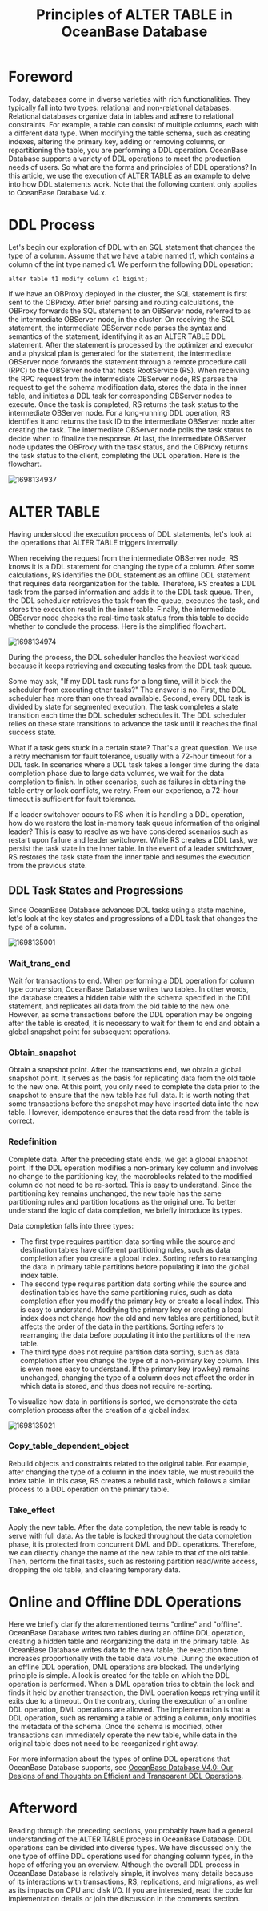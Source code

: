 ﻿---
slug: alter-table
title: 'Principles of ALTER TABLE in OceanBase Database'
---

Foreword
====

Today, databases come in diverse varieties with rich functionalities. They typically fall into two types: relational and non-relational databases. Relational databases organize data in tables and adhere to relational constraints. For example, a table can consist of multiple columns, each with a different data type. When modifying the table schema, such as creating indexes, altering the primary key, adding or removing columns, or repartitioning the table, you are performing a DDL operation. OceanBase Database supports a variety of DDL operations to meet the production needs of users. So what are the forms and principles of DDL operations? In this article, we use the execution of ALTER TABLE as an example to delve into how DDL statements work. Note that the following content only applies to OceanBase Database V4.x.

DDL Process
======

Let's begin our exploration of DDL with an SQL statement that changes the type of a column. Assume that we have a table named t1, which contains a column of the int type named c1. We perform the following DDL operation:

    alter table t1 modify column c1 bigint;

  


If we have an OBProxy deployed in the cluster, the SQL statement is first sent to the OBProxy. After brief parsing and routing calculations, the OBProxy forwards the SQL statement to an OBServer node, referred to as the intermediate OBServer node, in the cluster. On receiving the SQL statement, the intermediate OBServer node parses the syntax and semantics of the statement, identifying it as an ALTER TABLE DDL statement. After the statement is processed by the optimizer and executor and a physical plan is generated for the statement, the intermediate OBServer node forwards the statement through a remote procedure call (RPC) to the OBServer node that hosts RootService (RS). When receiving the RPC request from the intermediate OBServer node, RS parses the request to get the schema modification data, stores the data in the inner table, and initiates a DDL task for corresponding OBServer nodes to execute. Once the task is completed, RS returns the task status to the intermediate OBServer node. For a long-running DDL operation, RS identifies it and returns the task ID to the intermediate OBServer node after creating the task. The intermediate OBServer node polls the task status to decide when to finalize the response. At last, the intermediate OBServer node updates the OBProxy with the task status, and the OBProxy returns the task status to the client, completing the DDL operation. Here is the flowchart.

![1698134937](https://obcommunityprod.oss-cn-shanghai.aliyuncs.com/prod/blog/2023-10/1698134937472.png)

ALTER TABLE
===========

Having understood the execution process of DDL statements, let's look at the operations that ALTER TABLE triggers internally.

When receiving the request from the intermediate OBServer node, RS knows it is a DDL statement for changing the type of a column. After some calculations, RS identifies the DDL statement as an offline DDL statement that requires data reorganization for the table. Therefore, RS creates a DDL task from the parsed information and adds it to the DDL task queue. Then, the DDL scheduler retrieves the task from the queue, executes the task, and stores the execution result in the inner table. Finally, the intermediate OBServer node checks the real-time task status from this table to decide whether to conclude the process. Here is the simplified flowchart.

![1698134974](https://obcommunityprod.oss-cn-shanghai.aliyuncs.com/prod/blog/2023-10/1698134974101.png)

  

During the process, the DDL scheduler handles the heaviest workload because it keeps retrieving and executing tasks from the DDL task queue.

  

Some may ask, "If my DDL task runs for a long time, will it block the scheduler from executing other tasks?" The answer is no. First, the DDL scheduler has more than one thread available. Second, every DDL task is divided by state for segmented execution. The task completes a state transition each time the DDL scheduler schedules it. The DDL scheduler relies on these state transitions to advance the task until it reaches the final success state.

  

What if a task gets stuck in a certain state? That's a great question. We use a retry mechanism for fault tolerance, usually with a 72-hour timeout for a DDL task. In scenarios where a DDL task takes a longer time during the data completion phase due to large data volumes, we wait for the data completion to finish. In other scenarios, such as failures in obtaining the table entry or lock conflicts, we retry. From our experience, a 72-hour timeout is sufficient for fault tolerance.

  

If a leader switchover occurs to RS when it is handling a DDL operation, how do we restore the lost in-memory task queue information of the original leader? This is easy to resolve as we have considered scenarios such as restart upon failure and leader switchover. While RS creates a DDL task, we persist the task state in the inner table. In the event of a leader switchover, RS restores the task state from the inner table and resumes the execution from the previous state.

DDL Task States and Progressions
-----------

Since OceanBase Database advances DDL tasks using a state machine, let's look at the key states and progressions of a DDL task that changes the type of a column.

![1698135001](https://obcommunityprod.oss-cn-shanghai.aliyuncs.com/prod/blog/2023-10/1698135001748.png)

### Wait\_trans\_end

Wait for transactions to end. When performing a DDL operation for column type conversion, OceanBase Database writes two tables. In other words, the database creates a hidden table with the schema specified in the DDL statement, and replicates all data from the old table to the new one. However, as some transactions before the DDL operation may be ongoing after the table is created, it is necessary to wait for them to end and obtain a global snapshot point for subsequent operations.

### Obtain\_snapshot

Obtain a snapshot point. After the transactions end, we obtain a global snapshot point. It serves as the basis for replicating data from the old table to the new one. At this point, you only need to complete the data prior to the snapshot to ensure that the new table has full data. It is worth noting that some transactions before the snapshot may have inserted data into the new table. However, idempotence ensures that the data read from the table is correct.

### Redefinition

Complete data. After the preceding state ends, we get a global snapshot point. If the DDL operation modifies a non-primary key column and involves no change to the partitioning key, the macroblocks related to the modified column do not need to be re-sorted. This is easy to understand. Since the partitioning key remains unchanged, the new table has the same partitioning rules and partition locations as the original one. To better understand the logic of data completion, we briefly introduce its types.

Data completion falls into three types:

*   The first type requires partition data sorting while the source and destination tables have different partitioning rules, such as data completion after you create a global index. Sorting refers to rearranging the data in primary table partitions before populating it into the global index table.
*   The second type requires partition data sorting while the source and destination tables have the same partitioning rules, such as data completion after you modify the primary key or create a local index. This is easy to understand. Modifying the primary key or creating a local index does not change how the old and new tables are partitioned, but it affects the order of the data in the partitions. Sorting refers to rearranging the data before populating it into the partitions of the new table.
*   The third type does not require partition data sorting, such as data completion after you change the type of a non-primary key column. This is even more easy to understand. If the primary key (rowkey) remains unchanged, changing the type of a column does not affect the order in which data is stored, and thus does not require re-sorting.

  

To visualize how data in partitions is sorted, we demonstrate the data completion process after the creation of a global index.

![1698135021](/img/blogs/tech/alter-table/1698135021300.png)

### Copy\_table\_dependent\_object

Rebuild objects and constraints related to the original table. For example, after changing the type of a column in the index table, we must rebuild the index table. In this case, RS creates a rebuild task, which follows a similar process to a DDL operation on the primary table.

### Take\_effect

Apply the new table. After the data completion, the new table is ready to serve with full data. As the table is locked throughout the data completion phase, it is protected from concurrent DML and DDL operations. Therefore, we can directly change the name of the new table to that of the old table. Then, perform the final tasks, such as restoring partition read/write access, dropping the old table, and clearing temporary data.

Online and Offline DDL Operations
================

Here we briefly clarify the aforementioned terms "online" and "offline". OceanBase Database writes two tables during an offline DDL operation, creating a hidden table and reorganizing the data in the primary table. As OceanBase Database writes data to the new table, the execution time increases proportionally with the table data volume. During the execution of an offline DDL operation, DML operations are blocked. The underlying principle is simple. A lock is created for the table on which the DDL operation is performed. When a DML operation tries to obtain the lock and finds it held by another transaction, the DML operation keeps retrying until it exits due to a timeout. On the contrary, during the execution of an online DDL operation, DML operations are allowed. The implementation is that a DDL operation, such as renaming a table or adding a column, only modifies the metadata of the schema. Once the schema is modified, other transactions can immediately operate the new table, while data in the original table does not need to be reorganized right away.

  

For more information about the types of online DDL operations that OceanBase Database supports, see [OceanBase Database V4.0: Our Designs of and Thoughts on Efficient and Transparent DDL Operations](https://open.oceanbase.com/blog/1709394176).

Afterword
====

Reading through the preceding sections, you probably have had a general understanding of the ALTER TABLE process in OceanBase Database. DDL operations can be divided into diverse types. We have discussed only the one type of offline DDL operations used for changing column types, in the hope of offering you an overview. Although the overall DDL process in OceanBase Database is relatively simple, it involves many details because of its interactions with transactions, RS, replications, and migrations, as well as its impacts on CPU and disk I/O. If you are interested, read the code for implementation details or join the discussion in the comments section.